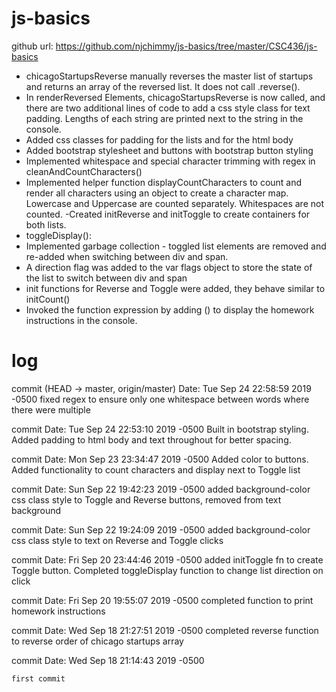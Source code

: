 # js-basics

github url: https://github.com/njchimmy/js-basics/tree/master/CSC436/js-basics

- chicagoStartupsReverse manually reverses the master list of startups and returns an array of the reversed list. It does not call .reverse(). 
- In renderReversed Elements, chicagoStartupsReverse is now called, and there are two additional lines of code to add a css style class for text padding. Lengths of each string are printed next to the string in the console.
- Added css classes for padding for the lists and for the html body
- Added bootstrap stylesheet and buttons with bootstrap button styling
- Implemented whitespace and special character trimming with regex in cleanAndCountCharacters()
- Implemented helper function displayCountCharacters to count and render all characters using an object to create a character map. Lowercase and Uppercase are counted separately. Whitespaces are not counted.
-Created initReverse and initToggle to create containers for both lists.
- toggleDisplay():
- Implemented garbage collection - toggled list elements are removed and re-added when switching between div and span.
- A direction flag was added to the var flags object to store the state of the list to switch between div and span
- init functions for Reverse and Toggle were added, they behave similar to initCount()
- Invoked the function expression by adding () to display the homework instructions in the console.


# log
commit (HEAD -> master, origin/master)
Date:   Tue Sep 24 22:58:59 2019 -0500
    fixed regex to ensure only one whitespace between words where there were multiple

commit 
Date:   Tue Sep 24 22:53:10 2019 -0500
    Built in bootstrap styling. Added padding to html body and text throughout for better spacing.

commit 
Date:   Mon Sep 23 23:34:47 2019 -0500
    Added color to buttons. Added functionality to count characters and display next to Toggle list

commit 
Date:   Sun Sep 22 19:42:23 2019 -0500
    added background-color css class style to Toggle and Reverse buttons, removed from text background

commit 
Date:   Sun Sep 22 19:24:09 2019 -0500
    added background-color css class style to text on Reverse and Toggle clicks

commit 
Date:   Fri Sep 20 23:44:46 2019 -0500
    added initToggle fn to create Toggle button. Completed toggleDisplay function to change list direction on click

commit 
Date:   Fri Sep 20 19:55:07 2019 -0500
    completed function to print homework instructions

commit 
Date:   Wed Sep 18 21:27:51 2019 -0500
    completed reverse function to reverse order of chicago startups array

commit 
Date:   Wed Sep 18 21:14:43 2019 -0500

    first commit